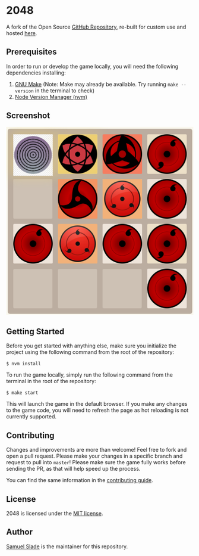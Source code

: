 # 2048

A fork of the Open Source [GitHub Repository](https://github.com/gabrielecirulli/2048), re-built for custom use and hosted [here](https://slade2048.netlify.app).

## Prerequisites

In order to run or develop the game locally, you will need the following dependencies installing:

1. [GNU Make](https://www.gnu.org/software/make/) (Note: Make may already be available. Try running `make --version` in the terminal to check)
1. [Node Version Manager (nvm)](https://github.com/nvm-sh/nvm#installing-and-updating)

## Screenshot

<p align="center">
  <img src="images/screenshot.png" alt="Screenshot"/>
</p>

## Getting Started

Before you get started with anything else, make sure you initialize the project using the following command from the root of the repository:

```shell
$ nvm install
```

To run the game locally, simply run the following command from the terminal in the root of the repository:

```shell
$ make start
```

This will launch the game in the default browser. If you make any changes to the game code, you will need to refresh the page as hot reloading is not currently supported.

## Contributing

Changes and improvements are more than welcome! Feel free to fork and open a pull request. Please make your changes in a specific branch and request to pull into `master`! Please make sure the game fully works before sending the PR, as that will help speed up the process.

You can find the same information in the [contributing guide](CONTRIBUTING.md).

## License

2048 is licensed under the [MIT license](LICENSE.txt).

## Author

[Samuel Slade](https://github.com/sladesamuel/) is the maintainer for this repository.

